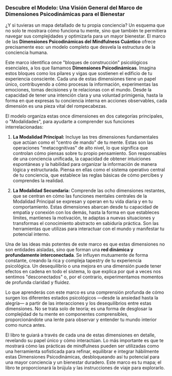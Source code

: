 ### Descubre el Modelo: Una Visión General del Marco de Dimensiones Psicodinámicas para el Bienestar
¿Y si tuvieras un mapa detallado de tu propia conciencia? Un esquema que no solo te mostrara cómo funciona tu mente, sino que también te permitiera navegar sus complejidades y optimizarla para un mayor bienestar. El marco de las **Dimensiones Psicodinámicas del Mindfulness Cuántico** ofrece precisamente eso: un modelo completo que desvela la estructura de la conciencia humana.

Este marco identifica once "bloques de construcción" psicológicos esenciales, a los que llamamos **Dimensiones Psicodinámicas**. Imagina estos bloques como los pilares y vigas que sostienen el edificio de tu experiencia consciente. Cada una de estas dimensiones tiene un papel único, contribuyendo a cómo procesas la información, experimentas las emociones, tomas decisiones y te relacionas con el mundo. Desde la capacidad de tener una intención clara y una voluntad primigenia, hasta la forma en que expresas tu conciencia interna en acciones observables, cada dimensión es una pieza vital del rompecabezas.

El modelo organiza estas once dimensiones en dos categorías principales, o "Modalidades", para ayudarte a comprender sus funciones interrelacionadas:

1.  **La Modalidad Principal:** Incluye las tres dimensiones fundamentales que actúan como el "centro de mando" de tu mente. Estas son las operaciones "metacognitivas" de alto nivel, lo que significa que controlan cómo piensas sobre tu propio pensamiento. Son responsables de una conciencia unificada, la capacidad de obtener intuiciones espontáneas y la habilidad para organizar la información de manera lógica y estructurada. Piensa en ellas como el sistema operativo central de tu conciencia, que establece las reglas básicas de cómo percibes y comprendes la realidad.

2.  **La Modalidad Secundaria:** Comprende las ocho dimensiones restantes, que se centran en cómo las funciones mentales centrales de la Modalidad Principal se expresan y operan en tu vida diaria y en tu comportamiento. Estas dimensiones abarcan desde tu capacidad de empatía y conexión con los demás, hasta la forma en que estableces límites, mantienes la motivación, te adaptas a nuevas situaciones y transformas el conocimiento abstracto en sabiduría práctica. Son las herramientas que utilizas para interactuar con el mundo y manifestar tu potencial interno.

Una de las ideas más potentes de este marco es que estas dimensiones no son entidades aisladas, sino que forman una **red dinámica y profundamente interconectada**. Se influyen mutuamente de forma constante, creando la rica y compleja tapestry de tu experiencia psicológica. Un desequilibrio o una mejora en una dimensión puede tener efectos en cadena en todo el sistema, lo que explica por qué a veces nos sentimos "desconectados" o, por el contrario, experimentamos momentos de profunda claridad y fluidez.

Lo que aprenderás con este marco es una comprensión profunda de cómo surgen los diferentes estados psicológicos —desde la ansiedad hasta la alegría— a partir de las interacciones y los desequilibrios entre estas dimensiones. No se trata solo de teoría; es una forma de desglosar la complejidad de tu mente en componentes comprensibles, proporcionándote una lente para observar y entender tu mundo interior como nunca antes.

El libro te guiará a través de cada una de estas dimensiones en detalle, revelando su papel único y cómo interactúan. Lo más importante es que te mostrará cómo las prácticas de mindfulness pueden ser utilizadas como una herramienta sofisticada para refinar, equilibrar e integrar hábilmente estas Dimensiones Psicodinámicas, desbloqueando así tu potencial para una mayor conciencia y un bienestar duradero. Este marco es tu mapa; el libro te proporcionará la brújula y las instrucciones de viaje para explorarlo.